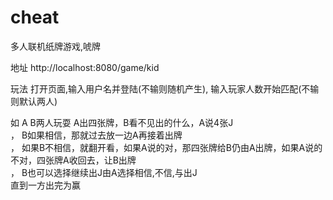 # cheat
多人联机纸牌游戏,唬牌

地址
http://localhost:8080/game/kid

玩法
打开页面,输入用户名并登陆(不输则随机产生), 输入玩家人数开始匹配(不输则默认两人)

如 A B两人玩耍
A出四张牌，B看不见出的什么，A说4张J <br/>，
B如果相信，那就过去放一边A再接着出牌<br/>，
如果B不相信，就翻开看，如果A说的对，那四张牌给B仍由A出牌，如果A说的不对，四张牌A收回去，让B出牌<br/>，
B也可以选择继续出J由A选择相信,不信,与出J<br/>
直到一方出完为赢
